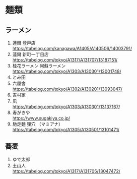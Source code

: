 
# 麺類


## ラーメン

1. 蓮爾 登戸店  
  https://tabelog.com/kanagawa/A1405/A140506/14003791/  
1. 蓮爾 新町一丁目店  
  https://tabelog.com/tokyo/A1317/A131707/13187151/  
1. 桂花ラーメン 阿蘇ラーメン  
  https://tabelog.com/tokyo/A1303/A130301/13001748/  
1. とみ田  
1. 六厘舎  
  https://tabelog.com/tokyo/A1302/A130201/13093047/
1. 吉村家  
1. 凪  
  https://tabelog.com/tokyo/A1303/A130301/13137167/  
1. 寿がきや  
  https://www.sugakiya.co.jp/  
1. 馳走麺 狸穴 （マミアナ）  
  https://tabelog.com/tokyo/A1305/A130501/13101471/


## 蕎麦

1. ゆで太郎
1. 土山人  
  https://tabelog.com/tokyo/A1317/A131705/13047472/

